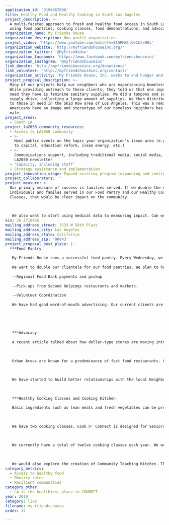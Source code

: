 ```yaml
---
application_id: '9194867800'
title: Healthy Food and Healthy Cooking in South Los Angeles
project_description: >-
  A multi-faceted approach to fresh and healthy food access in South Los Angeles
  using food pantries, cooking classes, food demonstrations, and advocacy.
organization_name: My Friends House
organization_description: Non-profit organization
project_video: 'https://www.youtube.com/watch?v=Bt5RMStlQxI&t=90s'
organization_website: 'http://myfriendshouseinc.org/'
organization_twitter: '@MyFriendsHse'
organization_facebook: 'https://www.facebook.com/myfriendshouseinc'
organization_instagram: '@myfriendshouseinc'
link_donate: 'http://myfriendshouseinc.org/donations/'
link_volunteer: 'http://myfriendshouseinc.org/contact/'
organization_activity: 'My Friends House, Inc. works to end hunger and promote healthy living.'
project_proposal_description: >-
  Many of our projects help our neighbors who are experiencing homelessness.
  While providing outreach to these clients, they told us that one important
  need they have is feminine sanitary supplies. We did a tampons and sanitary
  supply drive, collecting a large amount of supplies. We then distributed them
  to those in need in the Skid Row area of Los Angeles. This was a reminder that
  Americans have an image and stereotype of our homeless neighbors has being
  male.
project_areas:
  - South LA
project_la2050_community_resources:
  - Access to LA2050 community
  - >-
    Host public events on the topic your organization’s issue area (e.g. access
    to capital, education reform, clean energy, etc.) 
  - >-
    Communications support, including traditional media, social media, and
    LA2050 newsletter
  - 'Capacity, including staff'
  - Strategy assistance and implementation
project_innovation_stage: Expand existing program (expanding and continuing ongoing successful projects)
project_collaborators: ''
project_measure: >-
  Our primary measure of success is families served. If we double the number of
  individuals and familes served in our Food Pantry and our Healthy Cooking
  Classes, that would be clear impact on the community. 
   
   
   
   We also want to start using medical data to measuring impact. Can we see the decrease in chloresterol lowing medications prescribed in our target zip codes? Can we see the decrease in cardiac emergencies in our area? Can we see the increase in life expectancy in our area? One of our Board Members is an executive at Health Insurance Company; she is looking into accessing this data.
ein: 26-2718485
mailing_address_street: 3533 W 58th Place
mailing_address_city: Los Angeles
mailing_address_state: California
mailing_address_zip: '90043'
project_proposal_best_place: |-
  ***Food Pantry
   
   My Friends House runs a successful food pantry. Every Wednesday, we provide 150 families with Fresh and Healthy food. Our distribution format is a "shopping-style" model where clients select the fresh fruits, fresh vegetables, breads, meats, and fish which their family wants. 
   
   We want to double our clientele for our food pantries. We plan to have a second weekly food distribution. To do this, we will need to have a second set of 
   
   --Regional Food Bank payments and pickup
   
   --Pick-ups from Second Helpings restaurants and markets.
   
   --Volunteer Coordination
   
   We have had good word-of-mouth advertising. Our current clients are the ones which dispel the myth "aren't all food pantries just canned food and bricks of cheese?"
   
   
   
   
   
   ***Advocacy
   
   A recent article talked about how dollar-type stores are moving into many urban and rural neighborhoods. Even though they serve an important purpose, they often do not carry fresh foods such as vegetables, fruits, bread, dairy. (99 Cent Only is a notable exception.) We will advocate for this to change.
   
   
   
   Urban Areas are known for a predominance of fast food restaurants. Can we have some of the restaurants give a discount of a healthier option one day a week or one month a year. In the Spring, McDonalds will have discounts on Fish Sandwiches on Fridays to appeal to customers with religious concerns. Could fast food restaurants have Salad Monday or No-Cheese Tuesday or Diet Soda Wednesday? Could we cut the calorie total of a fast food meal by 20 percent just one day a week? We will advocate for this to change.
   
   
   
   We have started to build better relationships with the local Neighborhood Council and the Los Angeles City Council District Eight Office. These will be allies in advocating and possibly legislating changes.
   
   
   
   ***Healthy Cooking Classes and Cooking Kitchen
   
   Basic ingredients such as lean meats and fresh vegetables can be prepared in a healthy manner. And they can be prepared with added fat, added salt, and in excess portions. Our Health Cooking Class have introduced our clients to methods to cook healthy foods with healthy methods.
   
   
   
   We have two cooking classes. Cook n' Connect is designed for Seniors to add a social component. Creative Chefs is aimed a general audience. 
   
   
   
   We currently have a total of twelve cooking classes each year. We would like to double the number of classes. One limitation is our programs are sharing a kitchen at Ascension Lutheran Church on West Boulevard in South Los Angeles. We have done cooking classes at other locations. We want to expand our use of other locations for our cooking classes. 
   
   
   
   We would also explore the creation of Community Teaching Kitchen. This would provide an amazing resource, not only for My Friends House but for other non-profit organizations and teaching chefs interested in spreading healthy habits to South Los Angeles.
category_metrics:
  - Access to healthy food
  - Obesity rates
  - Resilient communities
category_other:
  - LA is the healthiest place to CONNECT
year: 2019
category: live
filename: my-friends-house
order: 24

---
```

